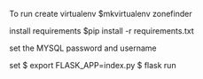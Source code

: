 To run 
create virtualenv
$mkvirtualenv zonefinder

install requirements
$pip install -r requirements.txt

set the MYSQL password and username

set
$ export FLASK_APP=index.py
$ flask run
